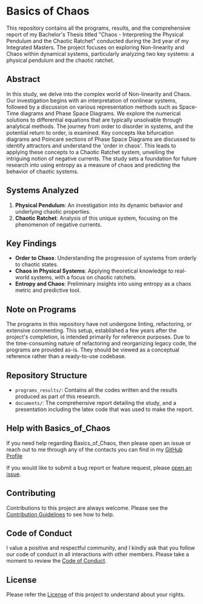 # Basics of Chaos

This repository contains all the programs, results, and the comprehensive report of my Bachelor's Thesis titled "Chaos - Interpreting the Physical Pendulum and the Chaotic Ratchet" conducted during the 3rd year of my Integrated Masters. The project focuses on exploring Non-linearity and Chaos within dynamical systems, particularly analyzing two key systems: a physical pendulum and the chaotic ratchet.

## Abstract
In this study, we delve into the complex world of Non-linearity and Chaos. Our investigation begins with an interpretation of nonlinear systems, followed by a discussion on various representation methods such as Space-Time diagrams and Phase Space Diagrams. We explore the numerical solutions to differential equations that are typically unsolvable through analytical methods. The journey from order to disorder in systems, and the potential return to order, is examined. Key concepts like bifurcation diagrams and Poincaré sections of Phase Space Diagrams are discussed to identify attractors and understand the 'order in chaos'. This leads to applying these concepts to a Chaotic Ratchet system, unveiling the intriguing notion of negative currents. The study sets a foundation for future research into using entropy as a measure of chaos and predicting the behavior of chaotic systems.

## Systems Analyzed
1. **Physical Pendulum**: An investigation into its dynamic behavior and underlying chaotic properties.
2. **Chaotic Ratchet**: Analysis of this unique system, focusing on the phenomenon of negative currents.

## Key Findings
- **Order to Chaos**: Understanding the progression of systems from orderly to chaotic states.
- **Chaos in Physical Systems**: Applying theoretical knowledge to real-world systems, with a focus on chaotic ratchets.
- **Entropy and Chaos**: Preliminary insights into using entropy as a chaos metric and predictive tool.

## Note on Programs
The programs in this repository have not undergone linting, refactoring, or extensive commenting. This setup, established a few years after the project's completion, is intended primarily for reference purposes. Due to the time-consuming nature of refactoring and reorganizing legacy code, the programs are provided as-is. They should be viewed as a conceptual reference rather than a ready-to-use codebase.

## Repository Structure
- `programs_results/`: Contains all the codes written and the results produced as part of this research.
- `documents/`: The comprehensive report detailing the study, and a presentation including the latex code that was used to make the report.

## Help with Basics_of_Chaos

If you need help regarding Basics_of_Chaos, then please open an issue or reach out to me through any of the contacts you can find in my [GitHub Profile](https://github.com/Bluejee)

If you would like to submit a bug report or feature request, please [open an issue](https://github.com/Bluejee/Basics_of_Chaos/issues).

## Contributing

Contributions to this project are always welcome.
Please see the [Contribution Guidelines](https://github.com/Bluejee/Basics_of_Chaos/blob/main/CONTRIBUTING.md) to see how to help.

## Code of Conduct

I value a positive and respectful community, and I kindly ask that you follow our code of conduct in all interactions with other members. 
Please take a moment to review the [Code of Conduct](https://github.com/Bluejee/Basics_of_Chaos/blob/main/CODE_OF_CONDUCT.md).

## License
Please refer the [License](https://github.com/Bluejee/Basics_of_Chaos/blob/main/LICENSE.txt) of this project to understand about your rights.
